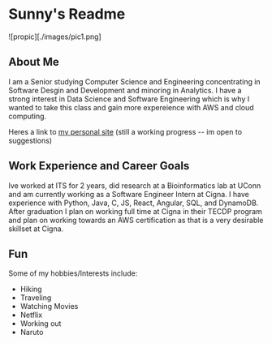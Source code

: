 # Sunny's Readme

![propic][./images/pic1.png]

## About Me

I am a Senior studying Computer Science and Engineering concentrating in Software Desgin and Development and minoring in Analytics. I have a strong interest in Data Science and Software Engineering which is why I wanted to take this class and gain more expereience with AWS and cloud computing.

Heres a link to [my personal site](https://sunnysar322.github.io/sunny_sarker/) (still a working progress -- im open to suggestions)

## Work Experience and Career Goals

Ive worked at ITS for 2 years, did research at a Bioinformatics lab at UConn and am currently working as a Software Engineer Intern at Cigna. I have experience with Python, Java, C, JS, React, Angular, SQL, and DynamoDB. After graduation I plan on working full time at Cigna in their TECDP program and plan on working towards an AWS certification as that is a very desirable skillset at Cigna.

## Fun

Some of my hobbies/Interests include:

- Hiking
- Traveling
- Watching Movies
- Netflix
- Working out
- Naruto
